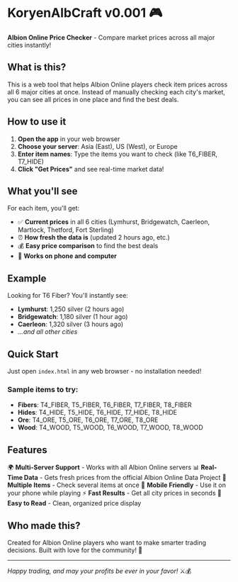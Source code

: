 # KoryenAlbCraft v0.001 🎮

**Albion Online Price Checker** - Compare market prices across all major cities instantly!

## What is this?

This is a web tool that helps Albion Online players check item prices across all 6 major cities at once. Instead of manually checking each city's market, you can see all prices in one place and find the best deals.

## How to use it

1. **Open the app** in your web browser
2. **Choose your server**: Asia (East), US (West), or Europe
3. **Enter item names**: Type the items you want to check (like T6_FIBER, T7_HIDE)
4. **Click "Get Prices"** and see real-time market data!

## What you'll see

For each item, you'll get:

-   ✅ **Current prices** in all 6 cities (Lymhurst, Bridgewatch, Caerleon, Martlock, Thetford, Fort Sterling)
-   ⏰ **How fresh the data is** (updated 2 hours ago, etc.)
-   💰 **Easy price comparison** to find the best deals
-   📱 **Works on phone and computer**

## Example

Looking for T6 Fiber? You'll instantly see:

-   **Lymhurst**: 1,250 silver (2 hours ago)
-   **Bridgewatch**: 1,180 silver (1 hour ago)
-   **Caerleon**: 1,320 silver (3 hours ago)
-   _...and all other cities_

## Quick Start

Just open `index.html` in any web browser - no installation needed!

### Sample items to try:

-   **Fibers**: T4_FIBER, T5_FIBER, T6_FIBER, T7_FIBER, T8_FIBER
-   **Hides**: T4_HIDE, T5_HIDE, T6_HIDE, T7_HIDE, T8_HIDE
-   **Ore**: T4_ORE, T5_ORE, T6_ORE, T7_ORE, T8_ORE
-   **Wood**: T4_WOOD, T5_WOOD, T6_WOOD, T7_WOOD, T8_WOOD

## Features

🌍 **Multi-Server Support** - Works with all Albion Online servers
📊 **Real-Time Data** - Gets fresh prices from the official Albion Online Data Project
🎯 **Multiple Items** - Check several items at once
📱 **Mobile Friendly** - Use it on your phone while playing
⚡ **Fast Results** - Get all city prices in seconds
🎨 **Easy to Read** - Clean, organized price display

## Who made this?

Created for Albion Online players who want to make smarter trading decisions. Built with love for the community! 💜

---

_Happy trading, and may your profits be ever in your favor!_ ⚔️💰

